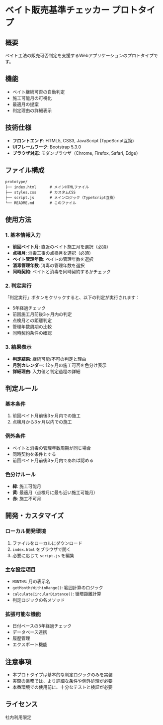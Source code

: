 # ベイト販売基準チェッカー プロトタイプ

## 概要
ベイト工法の販売可否判定を支援するWebアプリケーションのプロトタイプです。

## 機能
- ベイト継続可否の自動判定
- 施工可能月の可視化
- 最適月の提案
- 判定理由の詳細表示

## 技術仕様
- **フロントエンド**: HTML5, CSS3, JavaScript (TypeScript互換)
- **UIフレームワーク**: Bootstrap 5.3.0
- **ブラウザ対応**: モダンブラウザ（Chrome, Firefox, Safari, Edge）

## ファイル構成
```
prototype/
├── index.html      # メインHTMLファイル
├── styles.css      # カスタムCSS
├── script.js       # メインロジック（TypeScript互換）
└── README.md       # このファイル
```

## 使用方法

### 1. 基本情報入力
- **前回ベイト月**: 直近のベイト施工月を選択（必須）
- **点検月**: 消毒工事の点検月を選択（必須）
- **ベイト管理年数**: ベイトの管理年数を選択
- **消毒管理年数**: 消毒の管理年数を選択
- **同時契約**: ベイトと消毒を同時契約するかチェック

### 2. 判定実行
「判定実行」ボタンをクリックすると、以下の判定が実行されます：
- 5年経過チェック
- 前回施工月前後3ヶ月内の判定
- 点検月との距離判定
- 管理年数周期の比較
- 同時契約条件の確認

### 3. 結果表示
- **判定結果**: 継続可能/不可の判定と理由
- **月別カレンダー**: 12ヶ月の施工可否を色分け表示
- **詳細理由**: 入力値と判定過程の詳細

## 判定ルール

### 基本条件
1. 前回ベイト月前後3ヶ月内での施工
2. 点検月から3ヶ月以内での施工

### 例外条件
- ベイトと消毒の管理年数周期が同じ場合
- 同時契約を条件とする
- 前回ベイト月前後3ヶ月内であれば認める

### 色分けルール
- **緑**: 施工可能月
- **黄**: 最適月（点検月に最も近い施工可能月）
- **赤**: 施工不可月

## 開発・カスタマイズ

### ローカル開発環境
1. ファイルをローカルにダウンロード
2. `index.html` をブラウザで開く
3. 必要に応じて `script.js` を編集

### 主な設定項目
- `MONTHS`: 月の表示名
- `getMonthsWithinRange()`: 範囲計算のロジック
- `calculateCircularDistance()`: 循環距離計算
- 判定ロジックの各メソッド

### 拡張可能な機能
- 日付ベースの5年経過チェック
- データベース連携
- 履歴管理
- エクスポート機能

## 注意事項
- 本プロトタイプは基本的な判定ロジックのみを実装
- 実際の業務では、より詳細な条件や例外処理が必要
- 本番環境での使用前に、十分なテストと検証が必要

## ライセンス
社内利用限定
